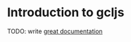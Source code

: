 # Introduction to gcljs

TODO: write [great documentation](http://jacobian.org/writing/great-documentation/what-to-write/)
